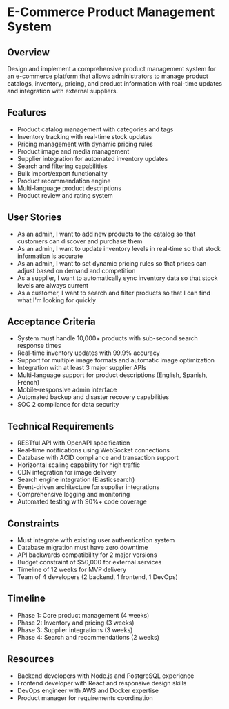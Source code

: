 # E-Commerce Product Management System

## Overview
Design and implement a comprehensive product management system for an e-commerce platform that allows administrators to manage product catalogs, inventory, pricing, and product information with real-time updates and integration with external suppliers.

## Features
- Product catalog management with categories and tags
- Inventory tracking with real-time stock updates
- Pricing management with dynamic pricing rules
- Product image and media management
- Supplier integration for automated inventory updates
- Search and filtering capabilities
- Bulk import/export functionality
- Product recommendation engine
- Multi-language product descriptions
- Product review and rating system

## User Stories
- As an admin, I want to add new products to the catalog so that customers can discover and purchase them
- As an admin, I want to update inventory levels in real-time so that stock information is accurate
- As an admin, I want to set dynamic pricing rules so that prices can adjust based on demand and competition
- As a supplier, I want to automatically sync inventory data so that stock levels are always current
- As a customer, I want to search and filter products so that I can find what I'm looking for quickly

## Acceptance Criteria
- System must handle 10,000+ products with sub-second search response times
- Real-time inventory updates with 99.9% accuracy
- Support for multiple image formats and automatic image optimization
- Integration with at least 3 major supplier APIs
- Multi-language support for product descriptions (English, Spanish, French)
- Mobile-responsive admin interface
- Automated backup and disaster recovery capabilities
- SOC 2 compliance for data security

## Technical Requirements
- RESTful API with OpenAPI specification
- Real-time notifications using WebSocket connections
- Database with ACID compliance and transaction support
- Horizontal scaling capability for high traffic
- CDN integration for image delivery
- Search engine integration (Elasticsearch)
- Event-driven architecture for supplier integrations
- Comprehensive logging and monitoring
- Automated testing with 90%+ code coverage

## Constraints
- Must integrate with existing user authentication system
- Database migration must have zero downtime
- API backwards compatibility for 2 major versions
- Budget constraint of $50,000 for external services
- Timeline of 12 weeks for MVP delivery
- Team of 4 developers (2 backend, 1 frontend, 1 DevOps)

## Timeline
- Phase 1: Core product management (4 weeks)
- Phase 2: Inventory and pricing (3 weeks)
- Phase 3: Supplier integrations (3 weeks)
- Phase 4: Search and recommendations (2 weeks)

## Resources
- Backend developers with Node.js and PostgreSQL experience
- Frontend developer with React and responsive design skills
- DevOps engineer with AWS and Docker expertise
- Product manager for requirements coordination